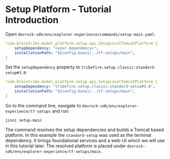 # Setup Platform - Tutorial Introduction

Open `devrock-sdk/env/explorer-experience/commands/setup-main.yaml`:
```yaml
!com.braintribe.model.platform.setup.api.SetupLocalTomcatPlatform {
	setupDependency: "<your-dependency>",
	installationPath: "${config.base}/../tf-setups/main",
}
```

Set the `setupDependency` property to `tribefire.setup.classic:standard-setup#3.0`:

```yaml
!com.braintribe.model.platform.setup.api.SetupLocalTomcatPlatform {
	setupDependency: "tribefire.setup.classic:standard-setup#3.0",
	installationPath: "${config.base}/../tf-setups/main",
}
```

Go to the command line, navigate to `devrock-sdk/env/explorer-experience/tf-setups` and run:

```cli
jinni setup-main
```

The command resolves the setup dependencies and builds a Tomcat based platform. In this example the `standard-setup` was used as the terminal dependency. It brings foundational services and a web-UI which we will use in this tutorial later. The resolved platform is placed under `devrock-sdk/env/explorer-experience/tf-setups/main`.
